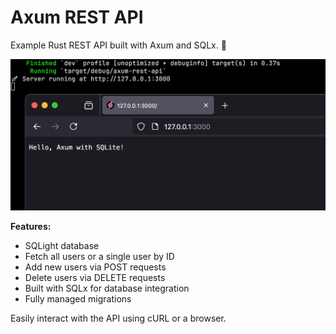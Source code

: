 # Axum REST API

Example Rust REST API built with Axum and SQLx. 🤝

![Axum REST API](preview.png)

**Features:**

- SQLight database
- Fetch all users or a single user by ID
- Add new users via POST requests
- Delete users via DELETE requests
- Built with SQLx for database integration
- Fully managed migrations

Easily interact with the API using cURL or a browser.
